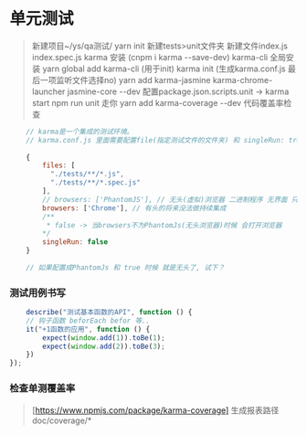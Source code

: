 # 单元测试
> 新建项目~/ys/qa测试/
> yarn init
> 新建tests>unit文件夹 新建文件index.js index.spec.js
> karma 安装 (cnpm i karma --save-dev)
> karma-cli 全局安装 yarn global add karma-cli (用于init)
> karma init (生成karma.conf.js 最后一项监听文件选择no)
> yarn add karma-jasmine karma-chrome-launcher jasmine-core --dev
> 配置package.json.scripts.unit -> karma start
> npm run unit 走你
> yarn add karma-coverage --dev 代码覆盖率检查

```js
    // karma是一个集成的测试环境。
    // karma.conf.js 里面需要配置file(指定测试文件的文件夹) 和 singleRun: true 指定不使用图形界面
    
    {
        files: [
          "./tests/**/*.js",
          "./tests/**/*.spec.js"
        ],
        // browsers: ['PhantomJS'], // 无头(虚拟)浏览器 二进制程序 无界面 只支持es5代码 可以持续集成
        browsers: ['Chrome'], // 有头的将来没法做持续集成
        /**
         * false -> 当browsers不为PhantomJs(无头浏览器)时候 会打开浏览器 
        */
        singleRun: false
    }
    
    // 如果配置成PhantomJs 和 true 时候 就是无头了, 试下？
```

### 测试用例书写
```js
    describe("测试基本函数的API", function () {
    // 钩子函数 beforEach befor 等..
    it("+1函数的应用", function () {
        expect(window.add(1)).toBe(1);
        expect(window.add(2)).toBe(3);
    })
});
```

### 检查单测覆盖率
> [https://www.npmjs.com/package/karma-coverage]
> 生成报表路径 doc/coverage/*
